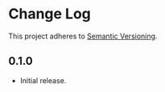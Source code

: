 # Change Log
This project adheres to [Semantic Versioning](http://semver.org/).

## 0.1.0
* Initial release.
